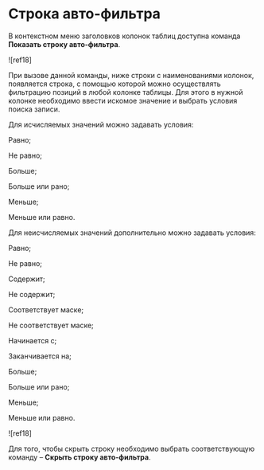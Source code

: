 # Строка авто-фильтра

В контекстном меню заголовков колонок таблиц доступна команда **Показать строку авто-фильтра**. 

![ref18]

При вызове данной команды, ниже строки с наименованиями колонок, появляется строка, с помощью которой можно осуществлять фильтрацию позиций в любой колонке таблицы. Для этого в нужной колонке необходимо ввести искомое значение и выбрать условия поиска записи. 

Для исчисляемых значений можно задавать условия:

Равно;

Не равно;

Больше;

Больше или рано;

Меньше;

Меньше или равно.

Для неисчисляемых значений дополнительно можно задавать условия:

Равно;

Не равно;

Содержит;

Не содержит;

Соответствует маске;

Не соответствует маске;

Начинается с;

Заканчивается на;

Больше;

Больше или рано;

Меньше;

Меньше или равно.

![ref18]

Для того, чтобы скрыть строку необходимо выбрать соответствующую команду – **Скрыть строку авто-фильтра**.